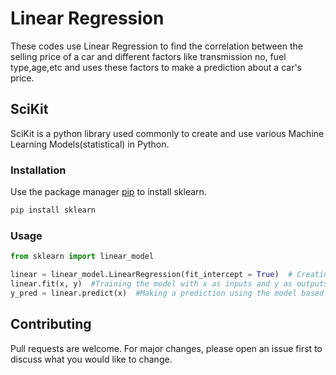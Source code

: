 # Linear Regression
These codes use Linear Regression to find the correlation between the selling price of a car and different factors like transmission no, fuel type,age,etc and uses these factors to make a prediction about a car's price.

## SciKit
SciKit is a python library used commonly to create and use various Machine Learning Models(statistical) in Python.

### Installation 
Use the package manager [pip](https://pip.pypa.io/en/stable/) to install sklearn.
```bash
pip install sklearn
```
### Usage

```python
from sklearn import linear_model

linear = linear_model.LinearRegression(fit_intercept = True)  # Creating a Linear Regression Model to create a line of best fit
linear.fit(x, y)  #Training the model with x as inputs and y as outputs
y_pred = linear.predict(x)  #Making a prediction using the model based on value of x
```

## Contributing

Pull requests are welcome. For major changes, please open an issue first to discuss what you would like to change.
